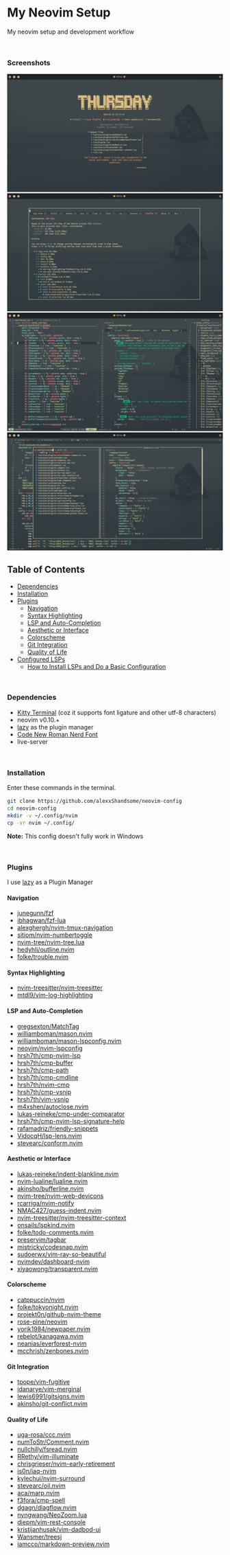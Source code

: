 # My Neovim Setup

My neovim setup and development workflow

<br>

### Screenshots

![image1](./assets/images/img1.png)
![image2](./assets/images/img2.png)
![image3](./assets/images/img3.png)
![image4](./assets/images/img4.png)

## Table of Contents

* [Dependencies](#dependencies)
* [Installation](#installation)
* [Plugins](#plugins)
   + [Navigation](#navigation)
   + [Syntax Highlighting](#syntax-highlighting)
   + [LSP and Auto-Completion](#lsp-and-auto-completion)
   + [Aesthetic or Interface](#aesthetic-or-interface)
   + [Colorscheme](#colorscheme)
   + [Git Integration](#git-integration)
   + [Quality of Life](#quality-of-life)
* [Configured LSPs](#configured-lsps)
   + [How to Install LSPs and Do a Basic Configuration](#how-to-install-lsps-and-do-a-basic-configuration)

<br>


### Dependencies

* [Kitty Terminal](https://github.com/kovidgoyal/kitty) (coz it supports font ligature and
other utf-8 characters)
* neovim v0.10.+
* [lazy](https://github.com/folke/lazy.nvim) as the plugin manager
* [Code New Roman Nerd Font](https://www.nerdfonts.com/font-downloads)
* live-server

<br>


### Installation

Enter these commands in the terminal.
```bash
git clone https://github.com/alexxShandsome/neovim-config
cd neovim-config
mkdir -v ~/.config/nvim
cp -vr nvim ~/.config/
```

**Note:** This config doesn't fully work in Windows

<br>


### Plugins

I use [lazy](https://github.com/folke/lazy.nvim) as a Plugin Manager

#### Navigation

* [junegunn/fzf                   ](https://github.com/junegunn/fzf)
* [ibhagwan/fzf-lua               ](https://github.com/ibhagwan/fzf-lua)
* [alexghergh/nvim-tmux-navigation](https://github.com/alexghergh/nvim-tmux-navigation)
* [sitiom/nvim-numbertoggle       ](https://github.com/sitiom/nvim-numbertoggle)
* [nvim-tree/nvim-tree.lua        ](https://github.com/nvim-tree/nvim-tree.lua)
* [hedyhli/outline.nvim           ](https://github.com/hedyhli/outline.nvim)
* [folke/trouble.nvim             ](https://github.com/folke/trouble.nvim)

#### Syntax Highlighting

* [nvim-treesitter/nvim-treesitter](https://github.com/nvim-treesitter/nvim-treesitter)
* [mtdl9/vim-log-highlighting     ](https://github.com/MTDL9/vim-log-highlighting)

#### LSP and Auto-Completion

* [gregsexton/MatchTag                ](https://github.com/gregsexton/MatchTag)
* [williamboman/mason.nvim            ](https://github.com/williamboman/mason.nvim)
* [williamboman/mason-lspconfig.nvim  ](https://github.com/williamboman/mason-lspconfig.nvim)
* [neovim/nvim-lspconfig              ](https://github.com/neovim/nvim-lspconfig)
* [hrsh7th/cmp-nvim-lsp               ](https://github.com/hrsh7th/cmp-nvim-lsp)
* [hrsh7th/cmp-buffer                 ](https://github.com/hrsh7th/cmp-buffer)
* [hrsh7th/cmp-path                   ](https://github.com/hrsh7th/cmp-path)
* [hrsh7th/cmp-cmdline                ](https://github.com/hrsh7th/cmp-cmdline)
* [hrsh7th/nvim-cmp                   ](https://github.com/hrsh7th/nvim-cmp)
* [hrsh7th/cmp-vsnip                  ](https://github.com/hrsh7th/cmp-vsnip)
* [hrsh7th/vim-vsnip                  ](https://github.com/hrsh7th/vim-vsnip)
* [m4xshen/autoclose.nvim             ](https://github.com/m4xshen/autoclose.nvim)
* [lukas-reineke/cmp-under-comparator ](https://github.com/lukas-reineke/cmp-under-comparator)
* [hrsh7th/cmp-nvim-lsp-signature-help](https://github.com/hrsh7th/cmp-nvim-lsp-signature-help)
* [rafamadriz/friendly-snippets       ](https://github.com/rafamadriz/friendly-snippets)
* [VidocqH/lsp-lens.nvim              ](https://github.com/VidocqH/lsp-lens.nvim)
* [stevearc/conform.nvim              ](https://github.com/stevearc/conform.nvim)

#### Aesthetic or Interface

* [lukas-reineke/indent-blankline.nvim    ](https://github.com/lukas-reineke/indent-blankline.nvim)
* [nvim-lualine/lualine.nvim              ](https://github.com/nvim-lualine/lualine.nvim)
* [akinsho/bufferline.nvim                ](https://github.com/akinsho/bufferline.nvim)
* [nvim-tree/nvim-web-devicons            ](https://github.com/nvim-tree/nvim-web-devicons)
* [rcarriga/nvim-notify                   ](https://github.com/rcarriga/nvim-notify)
* [NMAC427/guess-indent.nvim              ](https://github.com/NMAC427/guess-indent.nvim)
* [nvim-treesitter/nvim-treesitter-context](https://github.com/nvim-treesitter/nvim-treesitter-context)
* [onsails/lspkind.nvim                   ](https://github.com/onsails/lspkind.nvim)
* [folke/todo-comments.nvim               ](https://github.com/folke/todo-comments.nvim)
* [preservim/tagbar                       ](https://github.com/preservim/tagbar)
* [mistricky/codesnap.nvim                ](https://github.com/mistricky/codesnap.nvim)
* [sudoerwx/vim-ray-so-beautiful          ](https://github.com/sudoerwx/vim-ray-so-beautiful)
* [nvimdev/dashboard-nvim                 ](https://github.com/nvimdev/dashboard-nvim)
* [xiyaowong/transparent.nvim             ](https://github.com/xiyaowong/transparent.nvim)

#### Colorscheme

* [catppuccin/nvim            ](https://github.com/catppuccin/nvim)
* [folke/tokyonight.nvim      ](https://github.com/folke/tokyonight.nvim)
* [projekt0n/github-nvim-theme](https://github.com/projekt0n/github-nvim-theme)
* [rose-pine/neovim           ](https://github.com/rose-pine/neovim)
* [yorik1984/newpaper.nvim    ](https://github.com/yorik1984/newpaper.nvim)
* [rebelot/kanagawa.nvim      ](https://github.com/rebelot/kanagawa.nvim)
* [neanias/everforest-nvim    ](https://github.com/neanias/everforest-nvim)
* [mcchrish/zenbones.nvim     ](https://github.com/mcchrish/zenbones.nvim)

#### Git Integration

* [tpope/vim-fugitive       ](https://github.com/tpope/vim-fugitive)
* [idanarye/vim-merginal    ](https://github.com/idanarye/vim-merginal)
* [lewis6991/gitsigns.nvim  ](https://github.com/lewis6991/gitsigns.nvim)
* [akinsho/git-conflict.nvim](https://github.com/akinsho/git-conflict.nvim)

#### Quality of Life

* [uga-rosa/ccc.nvim                 ](https://github.com/uga-rosa/ccc.nvim)
* [numToStr/Comment.nvim             ](https://github.com/numToStr/Comment.nvim)
* [nullchilly/fsread.nvim            ](https://github.com/nullchilly/fsread.nvim)
* [RRethy/vim-illuminate             ](https://github.com/RRethy/vim-illuminate)
* [chrisgrieser/nvim-early-retirement](https://github.com/chrisgrieser/nvim-early-retirement)
* [is0n/jaq-nvim                     ](https://github.com/is0n/jaq-nvim)
* [kylechui/nvim-surround            ](https://github.com/kylechui/nvim-surround)
* [stevearc/oil.nvim                 ](https://github.com/stevearc/oil.nvim)
* [aca/marp.nvim                     ](https://github.com/aca/marp.nvim)
* [f3fora/cmp-spell                  ](https://github.com/f3fora/cmp-spell)
* [dgagn/diagflow.nvim               ](https://github.com/dgagn/diagflow.nvim)
* [nyngwang/NeoZoom.lua              ](https://github.com/nyngwang/NeoZoom.lua/)
* [diepm/vim-rest-console            ](https://github.com/diepm/vim-rest-console)
* [kristijanhusak/vim-dadbod-ui      ](https://github.com/kristijanhusak/vim-dadbod-ui)
* [Wansmer/treesj                    ](https://github.com/Wansmer/treesj)
* [iamcco/markdown-preview.nvim      ](https://github.com/iamcco/markdown-preview.nvim)

<br>

